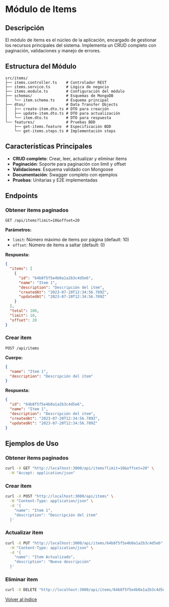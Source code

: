 # Módulo de Items

## Descripción

El módulo de items es el núcleo de la aplicación, encargado de gestionar los recursos principales del sistema. Implementa un CRUD completo con paginación, validaciones y manejo de errores.

## Estructura del Módulo

```
src/items/
├── items.controller.ts    # Controlador REST
├── items.service.ts       # Lógica de negocio
├── items.module.ts        # Configuración del módulo
├── schemas/               # Esquemas de MongoDB
│   └── item.schema.ts     # Esquema principal
├── dtos/                  # Data Transfer Objects
│   ├── create-item.dto.ts # DTO para creación
│   ├── update-item.dto.ts # DTO para actualización
│   └── item.dto.ts        # DTO para respuesta
└── features/              # Pruebas BDD
    ├── get-items.feature  # Especificación BDD
    └── get-items.steps.ts # Implementación steps
```

## Características Principales

- **CRUD completo**: Crear, leer, actualizar y eliminar items
- **Paginación**: Soporte para paginación con limit y offset
- **Validaciones**: Esquema validado con Mongoose
- **Documentación**: Swagger completo con ejemplos
- **Pruebas**: Unitarias y E2E implementadas

## Endpoints

### Obtener items paginados

```http
GET /api/items?limit=10&offset=20
```

**Parámetros:**
- `limit`: Número máximo de items por página (default: 10)
- `offset`: Número de items a saltar (default: 0)

**Respuesta:**
```json
{
  "items": [
    {
      "id": "64b8f5f5e4b0a1a2b3c4d5e6",
      "name": "Item 1",
      "description": "Descripción del item",
      "createdAt": "2023-07-20T12:34:56.789Z",
      "updatedAt": "2023-07-20T12:34:56.789Z"
    }
  ],
  "total": 100,
  "limit": 10,
  "offset": 20
}
```

### Crear item

```http
POST /api/items
```

**Cuerpo:**
```json
{
  "name": "Item 1",
  "description": "Descripción del item"
}
```

**Respuesta:**
```json
{
  "id": "64b8f5f5e4b0a1a2b3c4d5e6",
  "name": "Item 1",
  "description": "Descripción del item",
  "createdAt": "2023-07-20T12:34:56.789Z",
  "updatedAt": "2023-07-20T12:34:56.789Z"
}
```

## Ejemplos de Uso

### Obtener items paginados
```bash
curl -X GET "http://localhost:3000/api/items?limit=10&offset=20" \
  -H "Accept: application/json"
```

### Crear item
```bash
curl -X POST "http://localhost:3000/api/items" \
  -H "Content-Type: application/json" \
  -d '{
    "name": "Item 1",
    "description": "Descripción del item"
  }'
```

### Actualizar item
```bash
curl -X PUT "http://localhost:3000/api/items/64b8f5f5e4b0a1a2b3c4d5e6" \
  -H "Content-Type: application/json" \
  -d '{
    "name": "Item Actualizado",
    "description": "Nueva descripción"
  }'
```

### Eliminar item
```bash
curl -X DELETE "http://localhost:3000/api/items/64b8f5f5e4b0a1a2b3c4d5e6"
```

[Volver al índice](../../docs/README.md)
